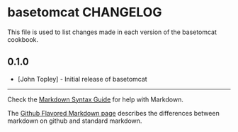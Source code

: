 basetomcat CHANGELOG
====================

This file is used to list changes made in each version of the basetomcat cookbook.

0.1.0
-----
- [John Topley] - Initial release of basetomcat

- - -
Check the [Markdown Syntax Guide](http://daringfireball.net/projects/markdown/syntax) for help with Markdown.

The [Github Flavored Markdown page](http://github.github.com/github-flavored-markdown/) describes the differences between markdown on github and standard markdown.
